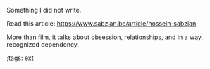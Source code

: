 Something I did not write.

Read this article:
<https://www.sabzian.be/article/hossein-sabzian>

More than film, it talks about obsession, relationships,
and in a way, recognized
dependency.



;tags: ext